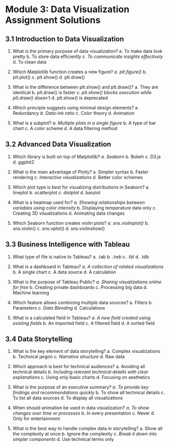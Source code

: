 # Module 3: Data Visualization Assignment Solutions

## 3.1 Introduction to Data Visualization

1. What is the primary purpose of data visualization?
   a. To make data look pretty
   b. To store data efficiently
   _c. To communicate insights effectively_
   d. To clean data

2. Which Matplotlib function creates a new figure?
   _a. plt.figure()_
   b. plt.plot()
   c. plt.show()
   d. plt.draw()

3. What is the difference between plt.show() and plt.draw()?
   a. They are identical
   b. plt.draw() is faster
   _c. plt.show() blocks execution while plt.draw() doesn't_
   d. plt.show() is deprecated

4. Which principle suggests using minimal design elements?
   a. Redundancy
   _b. Data-ink ratio_
   c. Color theory
   d. Animation

5. What is a subplot?
   _a. Multiple plots in a single figure_
   b. A type of bar chart
   c. A color scheme
   d. A data filtering method

## 3.2 Advanced Data Visualization

1. Which library is built on top of Matplotlib?
   _a. Seaborn_
   b. Bokeh
   c. D3.js
   d. ggplot2

2. What is the main advantage of Plotly?
   a. Simpler syntax
   b. Faster rendering
   _c. Interactive visualizations_
   d. Better color schemes

3. Which plot type is best for visualizing distributions in Seaborn?
   a. lineplot
   b. scatterplot
   _c. distplot_
   d. barplot

4. What is a heatmap used for?
   _a. Showing relationships between variables using color intensity_
   b. Displaying temperature data only
   c. Creating 3D visualizations
   d. Animating data changes

5. Which Seaborn function creates violin plots?
   _a. sns.violinplot()_
   b. sns.violin()
   c. sns.vplot()
   d. sns.violinshow()

## 3.3 Business Intelligence with Tableau

1. What type of file is native to Tableau?
   a. .tab
   _b. .twb_
   c. .tbl
   d. .tdb

2. What is a dashboard in Tableau?
   _a. A collection of related visualizations_
   b. A single chart
   c. A data source
   d. A calculation

3. What is the purpose of Tableau Public?
   _a. Sharing visualizations online for free_
   b. Creating private dashboards
   c. Processing big data
   d. Machine learning

4. Which feature allows combining multiple data sources?
   a. Filters
   b. Parameters
   _c. Data Blending_
   d. Calculations

5. What is a calculated field in Tableau?
   _a. A new field created using existing fields_
   b. An imported field
   c. A filtered field
   d. A sorted field

## 3.4 Data Storytelling

1. What is the key element of data storytelling?
   a. Complex visualizations
   b. Technical jargon
   _c. Narrative structure_
   d. Raw data

2. Which approach is best for technical audiences?
   a. Avoiding all technical details
   _b. Including relevant technical details with clear explanations_
   c. Using only basic charts
   d. Focusing on aesthetics

3. What is the purpose of an executive summary?
   _a. To provide key findings and recommendations quickly_
   b. To show all technical details
   c. To list all data sources
   d. To display all visualizations

4. When should animation be used in data visualization?
   _a. To show changes over time or processes_
   b. In every presentation
   c. Never
   d. Only for entertainment

5. What is the best way to handle complex data in storytelling?
   a. Show all the complexity at once
   b. Ignore the complexity
   _c. Break it down into simpler components_
   d. Use technical terms only
